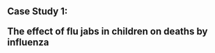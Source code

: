 <h2>Case Study 1: 
<p>The effect of flu jabs in  children on deaths by influenza</h2></p> 
<object data="Case Study Flu Season.pdf" width="1000" height="1000" type='application/pdf'></object>
